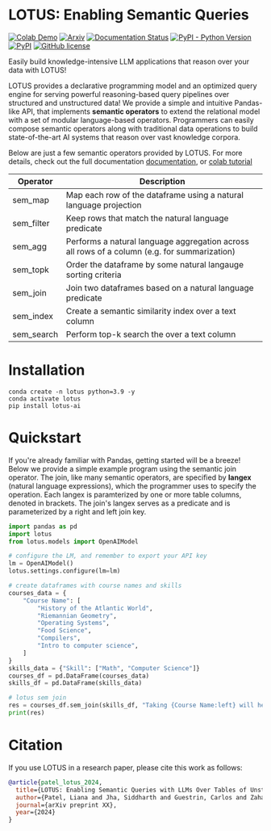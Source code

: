 # LOTUS:  Enabling Semantic Queries
<!--- BADGES: START --->
[![Colab Demo](https://colab.research.google.com/assets/colab-badge.svg)](TODO)
[![Arxiv](https://img.shields.io/badge/TODO)][#arxiv-paper-package]
[![Documentation Status](TODO)][#docs-package]
[![PyPI - Python Version](TODO)][#pypi-package]
[![PyPI](TODO)][#pypi-package]
[![GitHub license](https://img.shields.io/badge/License-MIT-blu.svg)][#license-gh-package]

[#license-gh-package]: https://lbesson.mit-license.org/
[#arxiv-paper-package]: TODO
[#docs-package]:TODO
[#pypi-package]: TODO
[#conda-forge-package]: TODO
<!--- BADGES: END --->

Easily build knowledge-intensive LLM applications that reason over your data with LOTUS!

LOTUS provides a declarative programming model and an optimized query engine for serving powerful reasoning-based query pipelines over structured and unstructured data! We provide a simple and intuitive Pandas-like API, that implements **semantic operators** to extend the relational model with a set of modular language-based operators. Programmers can easily compose semantic operators along with traditional data operations to build state-of-the-art AI systems that reason over vast knowledge corpora.

Below are just a few semantic operators provided by LOTUS. For more details, check out the full documentation [documentation](), or [colab tutorial]()

| Operator   | Description                                     |
|------------|-------------------------------------------------|
| sem_map    | Map each row of the dataframe using a natural language projection                   |
| sem_filter | Keep rows that match the natural language predicate                |
| sem_agg    | Performs a natural language aggregation across all rows of a column (e.g. for summarization)           |
| sem_topk   | Order the dataframe by some natural langauge sorting criteria            |
| sem_join   | Join two dataframes based on a natural language predicate        |
| sem_index  | Create a semantic similarity index over a text column           |
| sem_search | Perform top-k search the over a text column          |


# Installation
```
conda create -n lotus python=3.9 -y
conda activate lotus
pip install lotus-ai
```

# Quickstart
If you're already familiar with Pandas, getting started will be a breeze! Below we provide a simple example program using the semantic join operator. The join, like many semantic operators, are specified by **langex** (natural language expressions), which the programmer uses to specify the operation. Each langex is paramterized by one or more table columns, denoted in brackets. The join's langex serves as a predicate and is parameterized by a right and left join key.
```python
import pandas as pd
import lotus
from lotus.models import OpenAIModel

# configure the LM, and remember to export your API key
lm = OpenAIModel()
lotus.settings.configure(lm=lm)

# create dataframes with course names and skills
courses_data = {
    "Course Name": [
        "History of the Atlantic World",
        "Riemannian Geometry",
        "Operating Systems",
        "Food Science",
        "Compilers",
        "Intro to computer science",
    ]
}
skills_data = {"Skill": ["Math", "Computer Science"]}
courses_df = pd.DataFrame(courses_data)
skills_df = pd.DataFrame(skills_data)

# lotus sem join 
res = courses_df.sem_join(skills_df, "Taking {Course Name:left} will help me learn {Skill:right}")
print(res)
```

# Citation
If you use LOTUS in a research paper, please cite this work as follows:
```bibtex
@article{patel_lotus_2024,
  title={LOTUS: Enabling Semantic Queries with LLMs Over Tables of Unstructured and Structured Data},
  author={Patel, Liana and Jha, Siddharth and Guestrin, Carlos and Zaharia, Matei},
  journal={arXiv preprint XX},
  year={2024}
}

```
